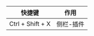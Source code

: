 <!-- 
title: Mac
sort: 
-->

| 快捷键           | 作用      |
| ---------------- | --------- |
| Ctrl + Shift + X | 侧栏-插件 |

